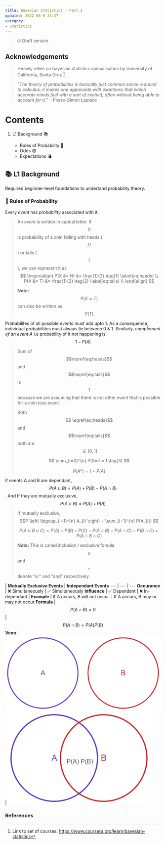 ```yaml
---
title: Bayesian Statistics - Part I
updated: 2022-05-0 23:37
category: 
- Statistics
---
```


> 🤐 Draft version

## Acknowledgements

> Heavily relies on bayesian statistics specialisation by University of California, Santa Cruz [^1].

>  *"The theory of probabilities is basically just common sense reduced to calculus; it makes one appreciate with exactness that which accurate minds feel with a sort of instinct, often without being able to account for it."* --Pierre-Simon Laplace

<div class="divider"></div>

# Contents

1. L1 Background 📚

    - Rules of Probability 📐
    - Odds 😨
    - Expectations 💣


<div class="divider"></div>


## 📚 L1 Background

Required beginner-level foundations to undertand probability theory.

### 📐 Rules of Probability

Every *event* has *probability* associated with it.

> An *event* is written in captial letter. If $$X$$ is probability of a coin falling with heads ($$H$$) or tails ($$T$$), we can represent it as
> $$
> \begin{align}
> P(X  &= H) &= \frac{1}{2} \tag{1} \label{eq:heads} \\
> P(X  &= T) &= \frac{1}{2} \tag{2} \label{eq:tails} \\
> \end{align}
> $$
>
> **Note:** $$P(X=T)$$ can also be written as $$P(T)$$

Probabilites of all possible *events* must add upto 1. As a consequence, individual probabilities must always lie between 0 & 1. Similarly, *complement of an event A* i.e probability of it not happening is $$1 - P(A)$$

> Sum of $$\eqref{eq:heads}$$ and $$\eqref{eq:tails}$$ is $$1$$ because we are assuming that there is not other event that is possible for a coin toss *event*.
> 
> Both $$ \eqref{eq:heads}$$ and $$\eqref{eq:tails}$$ both are $$\in [0, 1]$$
> 
> $$ \sum_{i=0}^{n} P(X=i) = 1 \tag{3} $$
> 
> $$ P(A^{c}) = 1 - P(A) \tag{4} $$

If events A and B are dependant, $$P(A\cup B) = P(A) + P(B) - P(A\cap B)$$. And If they are mutually exclusive, $$P(A\cup B) = P(A) + P(B)$$

> If mutually exclusive, $$P \left( \bigcup_{i=1}^{n} A_{i} \right) = \sum_{i=1}^{n} P(A_{i}) $$
>
> $$P(A \cup B \cup C) = P(A) + P(B) + P(C) − P(A \cap B) − P(A \cap C) − P(B \cap C) + P(A \cap B \cap C)$$
>
> **Note:** This is called inclusion / exclusive fomula. $$\cup$$ and $$\cap$$ denote "or" and "and" respectively.

 | **Mutually Exclusive Events** | **Independant Events** 
--- | --- | ---
**Occurance** | ❌ Simultaneously | ✅ Simultaneously
**Influence** | ✅ Dependant | ❌ In-dependant |
**Example** | If A occurs, B will not occur. | If A occurs, B may or may not occur 
**Formula** | $$P(A\cap B) = 0$$ | $$P(A\cap B) = P(A)\dot P(B)$$
**Venn** | ![mute](assets/blogs/bstats/mut-exclusive.png) | ![indep](assets/blogs/bstats/indep.png)

<div class="divider"></div>

### References

[^1]: Link to set of courses: https://www.coursera.org/learn/bayesian-statistics